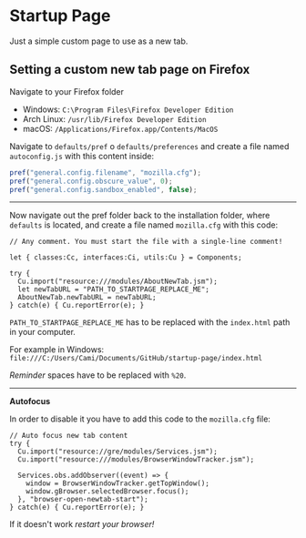 # Startup Page
Just a simple custom page to use as a new tab.

## **Setting a custom new tab page on Firefox**

Navigate to your Firefox folder
- Windows: `C:\Program Files\Firefox Developer Edition`
- Arch Linux: `/usr/lib/Firefox Developer Edition`
- macOS: `/Applications/Firefox.app/Contents/MacOS`

Navigate to `defaults/pref` o `defaults/preferences` and create a file named `autoconfig.js` with this content inside:
```javascript
pref("general.config.filename", "mozilla.cfg");
pref("general.config.obscure_value", 0);
pref("general.config.sandbox_enabled", false);
```
---

Now navigate out the pref folder back to the installation folder, where `defaults` is located, and create a file named `mozilla.cfg` with this code:
```
// Any comment. You must start the file with a single-line comment!

let { classes:Cc, interfaces:Ci, utils:Cu } = Components;

try {
  Cu.import("resource:///modules/AboutNewTab.jsm");
  let newTabURL = "PATH_TO_STARTPAGE_REPLACE_ME";
  AboutNewTab.newTabURL = newTabURL;
} catch(e) { Cu.reportError(e); }
```
`PATH_TO_STARTPAGE_REPLACE_ME` has to be replaced with the `index.html` path in your computer.

For example in Windows: \
`file:///C:/Users/Cami/Documents/GitHub/startup-page/index.html`

_Reminder_ spaces have to be replaced with `%20`.

---

**Autofocus**

In order to disable it you have to add this code to the `mozilla.cfg` file:
```
// Auto focus new tab content
try {
  Cu.import("resource://gre/modules/Services.jsm");
  Cu.import("resource:///modules/BrowserWindowTracker.jsm");

  Services.obs.addObserver((event) => {
    window = BrowserWindowTracker.getTopWindow();
    window.gBrowser.selectedBrowser.focus();
  }, "browser-open-newtab-start");
} catch(e) { Cu.reportError(e); }
```

If it doesn't work _restart your browser!_
